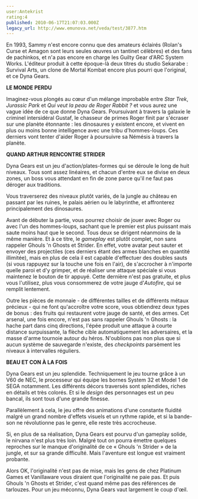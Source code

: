 ```yaml
---
user:Antekrist
rating:4
published: 2010-06-17T21:07:03.000Z
legacy_url: http://www.emunova.net/veda/test/3877.htm
---
```

En 1993, Sammy n'est encore connu que des amateurs éclairés (Rolan's Curse et Amagon sont leurs seules œuvres un tantinet célèbres) et des fans de pachinkos, et n'a pas encore en charge les Guilty Gear d'ARC System Works. L'éditeur produit à cette époque-là deux titres du studio Sekarabe : Survival Arts, un clone de Mortal Kombat encore plus pourri que l'original, et ce Dyna Gears.  

  

**LE MONDE PERDU**  

Imaginez-vous plongés au cœur d'un mélange improbable entre _Star Trek_, _Jurassic Park_ et _Qui veut la peau de Roger Rabbit ?_ et vous aurez une vague idée de ce que donne Dyna Gears. Poursuivant à travers la galaxie le criminel intersidéral Gustaf, le chasseur de primes Roger finit par s'écraser sur une planète étonnante : les dinosaures y existent encore, et vivent en plus ou moins bonne intelligence avec une tribu d'hommes-loups. Ces derniers vont tenter d'aider Roger à poursuivre sa Némésis à travers la planète.  

  

**QUAND ARTHUR RENCONTRE STRIDER**  

Dyna Gears est un jeu d'action/plates-formes qui se déroule le long de huit niveaux. Tous sont assez linéaires, et chacun d'entre eux se divise en deux zones, un boss vous attendant en fin de zone parce qu'il ne faut pas déroger aux traditions.  

Vous traverserez des niveaux plutôt variés, de la jungle au château en passant par les ruines, le palais aérien ou le labyrinthe, et affronterez principalement des dinosaures.  

Avant de débuter la partie, vous pourrez choisir de jouer avec Roger ou avec l'un des hommes-loups, sachant que le premier est plus puissant mais saute moins haut que le second. Tous deux se dirigent néanmoins de la même manière. Et à ce titre, le _gameplay_ est plutôt complet, non sans rappeler Ghouls 'n Ghosts et Strider. En effet, votre avatar peut sauter et envoyer des projectiles (ces derniers étant des armes blanches en quantité illimitée), mais en plus de cela il est capable d'effectuer des doubles sauts (si vous rappuyez sur la touche une fois en l'air), de s'accrocher à n'importe quelle paroi et d'y grimper, et de réaliser une attaque spéciale si vous maintenez le bouton de tir appuyé. Cette dernière n'est pas gratuite, et plus vous l'utilisez, plus vous consommerez de votre jauge d'_Autofire_, qui se remplit lentement.  

Outre les pièces de monnaie - de différentes tailles et de différents métaux précieux - qui ne font qu'accroître votre score, vous obtiendrez deux types de bonus : des fruits qui restaurent votre jauge de santé, et des armes. Cet arsenal, une fois encore, n'est pas sans rappeler Ghouls 'n Ghosts : la hache part dans cinq directions, l'épée produit une attaque à courte distance surpuissante, la flèche cible automatiquement les adversaires, et la masse d'arme tournoie autour du héros. N'oublions pas non plus que si aucun système de sauvegarde n'existe, des _checkpoints_ parsèment les niveaux à intervalles réguliers.  

  

**BEAU ET CON À LA FOIS**  

Dyna Gears est un jeu splendide. Techniquement le jeu tourne grâce à un V60 de NEC, le processeur qui équipe les bornes System 32 et Model 1 de SEGA notamment. Les différents décors traversés sont splendides, riches en détails et très colorés. Et si le _design_ des personnages est un peu bancal, ils sont tous d'une grande finesse.  

Parallèlement à cela, le jeu offre des animations d'une constante fluidité malgré un grand nombre d'effets visuels et un rythme rapide, et si la bande-son ne révolutionne pas le genre, elle reste très accrocheuse.  

Si, en plus de sa réalisation, Dyna Gears est pourvu d'un gameplay solide, le nirvana n'est plus très loin. Malgré tout on pourra émettre quelques reproches sur le manque d'originalité de ce « Ghouls 'n Strider » de la jungle, et sur sa grande difficulté. Mais l'aventure est longue est vraiment probante.  

Alors OK, l'originalité n'est pas de mise, mais les gens de chez Platinum Games et Vanillaware vous diraient que l'originalité ne paie pas. Et puis Ghouls 'n Ghosts et Strider, c'est quand même pas des références de tarlouzes. Pour un jeu méconnu, Dyna Gears vaut largement le coup d'œil.